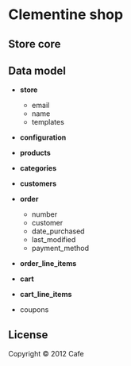 # Clementine shop

## Store core

## Data model

* __store__
	* email
	* name
	* templates

* __configuration__

* __products__

* __categories__

* __customers__

* __order__
	* number
	* customer
	* date_purchased
	* last_modified
	* payment_method

* __order_line_items__

* __cart__

* __cart_line_items__

* coupons


## License

Copyright &copy; 2012 Cafe